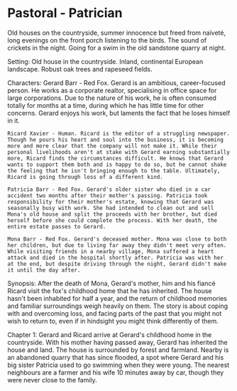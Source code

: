 
# Pastoral - Patrician

Old houses on the countryside, summer innocence but freed from naïveté, long evenings on the front porch listening to the birds. The sound of crickets in the night. Going for a swim in the old sandstone quarry at night.

Setting: Old house in the countryside. Inland, continental European landscape. Robust oak trees and rapeseed fields.

Characters:
    Gerard Barr - Red Fox. Gerard is an ambitious, career-focused person. He works as a corporate realtor, specialising in office space for large corporations. Due to the nature of his work, he is often consumed totally for months at a time, during which he has little time for other concerns. Gerard enjoys his work, but laments the fact that he loses himself in it.

    Ricard Xavier - Human. Ricard is the editor of a struggling newspaper. Though he pours his heart and soul into the business, it is becoming more and more clear that the company will not make it. While their personal livelihoods aren't at stake with Gerard earning substantially more, Ricard finds the circumstances difficult. He knows that Gerard wants to support them both and is happy to do so, but he cannot shake the feeling that he isn't bringing enough to the table. Ultimately, Ricard is going through loss of a different kind.

    Patricia Barr - Red Fox. Gerard's older sister who died in a car accident two months after their mother's passing. Patricia took responsibility for their mother's estate, knowing that Gerard was seasonally busy with work. She had intended to clean out and sell Mona's old house and split the proceeds with her brother, but died herself before she could complete the process. With her death, the entire estate passes to Gerard.

    Mona Barr - Red Fox. Gerard's deceased mother. Mona was close to both her children, but due to living far away they didn't meet very often. While visiting friends in a nearby village, Mona suffered a heart attack and died in the hospital shortly after. Patricia was with her at the end, but despite driving through the night, Gerard didn't make it until the day after.

Synopsis: After the death of Mona, Gerard's mother, him and his fiancé Ricard visit the fox's childhood home that he has inherited. The house hasn't been inhabited for half a year, and the return of childhood memories and familiar surroundings weigh heavily on them. The story is about coping with and overcoming loss, and facing parts of the past that you might not wish to return to, even if in hindsight you might think differently of them.

Chapter 1:
    Gerard and Ricard arrive at Gerard's childhood home in the countryside. With his mother having passed away, Gerard has inherited the house and land. The house is surrounded by forest and farmland. Nearby is an abandoned quarry that has since flooded, a spot where Gerard and his big sister Patricia used to go swimming when they were young. The nearest neighbours are a farmer and his wife 10 minutes away by car, though they were never close to the family.
